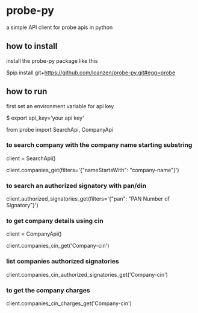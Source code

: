 # probe-py
a simple API client for probe apis in python

## how to install

install the probe-py package like this

$pip install git+https://github.com/loanzen/probe-py.git#egg=probe

## how to run

first set an environment variable for api key

$ export api_key='your api key'


from probe import SearchApi, CompanyApi


### to search company with the company name starting substring

client = SearchApi()

client.companies_get(filters='{"nameStartsWith": "company-name"}')


### to search an authorized signatory with pan/din

client.authorized_signatories_get(filters='{"pan": "PAN Number of Signatory"}')


### to get company details using cin

client = CompanyApi()

client.companies_cin_get('Company-cin')


### list companies authorized signatories

client.companies_cin_authorized_signatories_get('Company-cin')

### to get the company charges

client.companies_cin_charges_get('Company-cin')